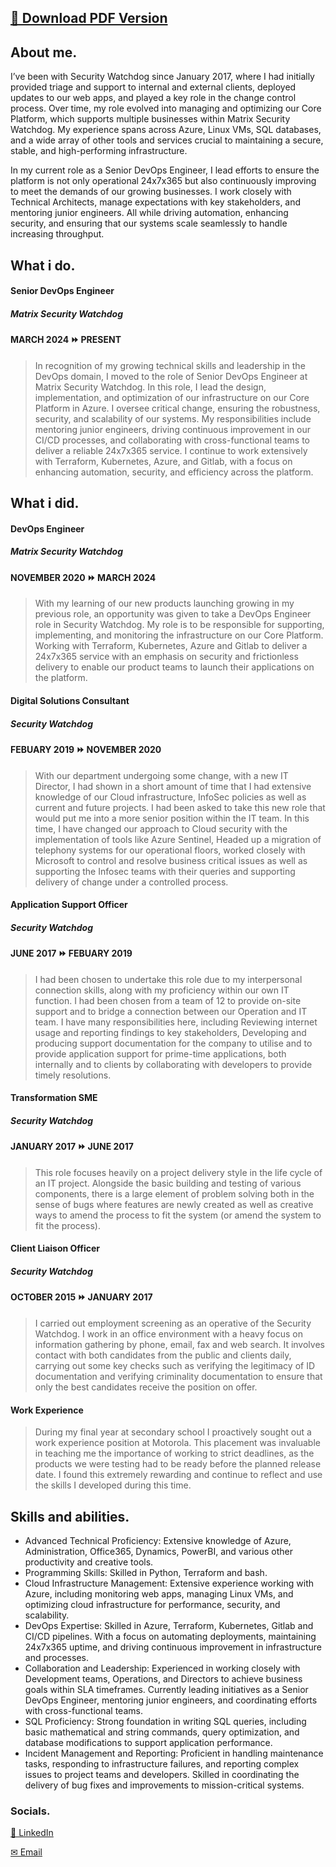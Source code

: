 ## [📄 Download PDF Version](https://github.com/KeyringHardhat/CV/raw/refs/heads/gh-pages/CV%20-%20Kieron%20Harding.pdf)

## About me.

I’ve been with Security Watchdog since January 2017, where I had initially provided triage and support to internal and external clients, deployed updates to our web apps, and played a key role in the change control process. Over time, my role evolved into managing and optimizing our Core Platform, which supports multiple businesses within Matrix Security Watchdog. My experience spans across Azure, Linux VMs, SQL databases, and a wide array of other tools and services crucial to maintaining a secure, stable, and high-performing infrastructure.

In my current role as a Senior DevOps Engineer, I lead efforts to ensure the platform is not only operational 24x7x365 but also continuously improving to meet the demands of our growing businesses. I work closely with Technical Architects, manage expectations with key stakeholders, and mentoring junior engineers. All while driving automation, enhancing security, and ensuring that our systems scale seamlessly to handle increasing throughput.

## What i do.

#### Senior DevOps Engineer
##### Matrix Security Watchdog
#### MARCH 2024 ⏩ PRESENT
> In recognition of my growing technical skills and leadership in the DevOps domain, I moved to the role of Senior DevOps Engineer at Matrix Security Watchdog. In this role, I lead the design, implementation, and optimization of our infrastructure on our Core Platform in Azure. I oversee critical change, ensuring the robustness, security, and scalability of our systems. My responsibilities include mentoring junior engineers, driving continuous improvement in our CI/CD processes, and collaborating with cross-functional teams to deliver a reliable 24x7x365 service. I continue to work extensively with Terraform, Kubernetes, Azure, and Gitlab, with a focus on enhancing automation, security, and efficiency across the platform. 

## What i did.

#### DevOps Engineer
##### Matrix Security Watchdog
#### NOVEMBER 2020 ⏩ MARCH 2024
> With my learning of our new products launching growing in my previous role, an opportunity was given to take a DevOps Engineer role in Security Watchdog.  My role is to be responsible for supporting, implementing, and monitoring the infrastructure on our Core Platform. Working with Terraform, Kubernetes, Azure and Gitlab to deliver a 24x7x365 service with an emphasis on security and frictionless delivery to enable our product teams to launch their applications on the platform. 

#### Digital Solutions Consultant
##### Security Watchdog
#### FEBUARY 2019 ⏩ NOVEMBER 2020
> With our department undergoing some change, with a new IT Director, I had shown in a short amount of time that I had extensive knowledge of our Cloud infrastructure, InfoSec policies as well as current and future projects. I had been asked to take this new role that would put me into a more senior position within the IT team. In this time, I have changed our approach to Cloud security with the implementation of tools like Azure Sentinel, Headed up a migration of telephony systems for our operational floors, worked closely with Microsoft to control and resolve business critical issues as well as supporting the Infosec teams with their queries and supporting delivery of change under a controlled process.

#### Application Support Officer
##### Security Watchdog
#### JUNE 2017 ⏩ FEBUARY 2019
>I had been chosen to undertake this role due to my interpersonal connection skills, along with my proficiency within our own IT function. I had been chosen from a team of 12 to provide on-site support and to bridge a connection between our Operation and IT team. I have many responsibilities here, including Reviewing internet usage and reporting findings to key stakeholders, Developing and producing support documentation for the company to utilise and to provide application support for prime-time applications, both internally and to clients by collaborating with developers to provide timely resolutions.

#### Transformation SME
##### Security Watchdog
#### JANUARY 2017 ⏩ JUNE 2017
>This role focuses heavily on a project delivery style in the life cycle of an IT project. Alongside the basic building and testing of various components, there is a large element of problem solving both in the sense of bugs where features are newly created as well as creative ways to amend the process to fit the system (or amend the system to fit the process).

#### Client Liaison Officer
##### Security Watchdog
#### OCTOBER 2015 ⏩ JANUARY 2017
>I carried out employment screening as an operative of the Security Watchdog. I work in an office environment with a heavy focus on information gathering by phone, email, fax and web search. It involves contact with both candidates from the public and clients daily, carrying out some key checks such as verifying the legitimacy of ID documentation and verifying criminality documentation to ensure that only the best candidates receive the position on offer.

#### Work Experience
>During my final year at secondary school I proactively sought out a work experience position at Motorola. This placement was invaluable in teaching me the importance of working to strict deadlines, as the products we were testing had to be ready before the planned release date. I found this extremely rewarding and continue to reflect and use the skills I developed during this time.

## Skills and abilities. 
* Advanced Technical Proficiency: Extensive knowledge of Azure, Administration, Office365, Dynamics, PowerBI, and various other productivity and creative tools.
* Programming Skills: Skilled in Python, Terraform and bash. 
* Cloud Infrastructure Management: Extensive experience working with Azure, including monitoring web apps, managing Linux VMs, and optimizing cloud infrastructure for performance, security, and scalability.
* DevOps Expertise: Skilled in Azure, Terraform, Kubernetes, Gitlab and CI/CD pipelines. With a focus on automating deployments, maintaining 24x7x365 uptime, and driving continuous improvement in infrastructure and processes.
* Collaboration and Leadership: Experienced in working closely with Development teams, Operations, and Directors to achieve business goals within SLA timeframes. Currently leading initiatives as a Senior DevOps Engineer, mentoring junior engineers, and coordinating efforts with cross-functional teams.
* SQL Proficiency: Strong foundation in writing SQL queries, including basic mathematical and string commands, query optimization, and database modifications to support application performance.
* Incident Management and Reporting: Proficient in handling maintenance tasks, responding to infrastructure failures, and reporting complex issues to project teams and developers. Skilled in coordinating the delivery of bug fixes and improvements to mission-critical systems.

### Socials.
[👔 LinkedIn](https://www.linkedin.com/in/kieron-harding-32bb23109/)

[✉ Email](mailto:me@kieron.xyz)
